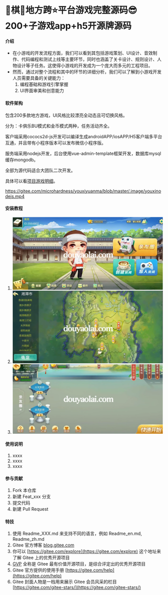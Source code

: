 # 🐳棋🐳地方跨⭐️平台游戏完整源码😎200+子游戏app+h5开源牌源码

#### 介绍
- 在小游戏的开发流程方面，我们可以看到其包括游戏策划、UI设计、音效制作、代码编程和测试上线等主要环节，同时也涵盖了关卡设计、规则设计、人物设计等子任务。这使得小游戏的开发成为一个庞大而多元的工程项目。
- 然而，通过对整个流程和其中的环节的详细分析，我们可以了解到小游戏开发人员需要具备的关键能力：
  1. 编程基础和游戏引擎掌握
  2. UI界面审美和创意能力

#### 软件架构
包含200多款地方游戏，UI风格比较漂亮全动态且可切换风格。

分为：卡俱乐BU模式和金币模式两种，任务活动齐全。

客户端采用cococs2d-js开发可以编译生成androidAPP/iosAPP/H5客户端多平台互通，并且带有小程序版本可以发布微信小程序版。

服务端采用nodejs开发，后台使用vue-admin-template框架开发，数据库mysql缓存mongodb。

全部为源代码适合大团队二次开发。

具体可以看[项目游戏明细](https://gitee.com/microhardness/youxiyuanma/blob/master/src/App.vue)。

https://gitee.com/microhardness/youxiyuanma/blob/master/.image/youxinodejs.mp4


#### 安装教程

1.  ![宝塔java 环境部署](/.image/001.png)
2.  ![宝塔java 环境部署](/.image/002.png)
3.  ![宝塔java 环境部署](/.image/003.png)

#### 使用说明

1.  xxxx
2.  xxxx
3.  xxxx

#### 参与贡献

1.  Fork 本仓库
2.  新建 Feat_xxx 分支
3.  提交代码
4.  新建 Pull Request


#### 特技

1.  使用 Readme\_XXX.md 来支持不同的语言，例如 Readme\_en.md, Readme\_zh.md
2.  Gitee 官方博客 [blog.gitee.com](https://blog.gitee.com)
3.  你可以 [https://gitee.com/explore](https://gitee.com/explore) 这个地址来了解 Gitee 上的优秀开源项目
4.  [GVP](https://gitee.com/gvp) 全称是 Gitee 最有价值开源项目，是综合评定出的优秀开源项目
5.  Gitee 官方提供的使用手册 [https://gitee.com/help](https://gitee.com/help)
6.  Gitee 封面人物是一档用来展示 Gitee 会员风采的栏目 [https://gitee.com/gitee-stars/](https://gitee.com/gitee-stars/)
